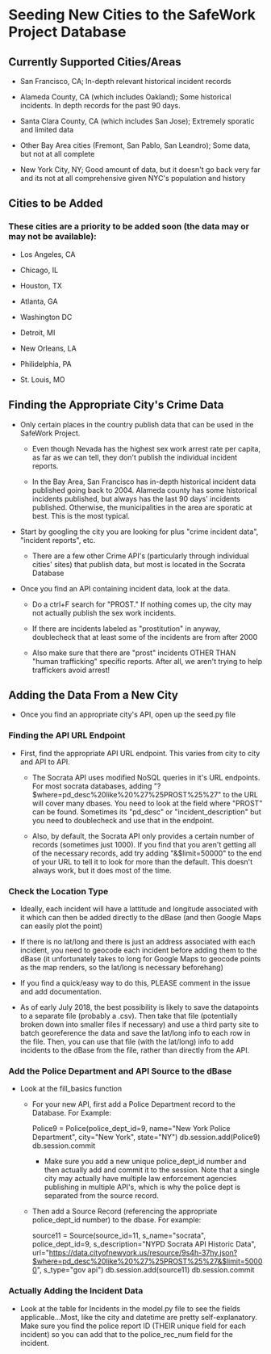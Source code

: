 # Seeding New Cities to the SafeWork Project Database
## Currently Supported Cities/Areas
- San Francisco, CA; In-depth relevant historical incident records

- Alameda County, CA (which includes Oakland); Some historical incidents. In depth records for the past 90 days.

- Santa Clara County, CA (which includes San Jose); Extremely sporatic and limited data

- Other Bay Area cities (Fremont, San Pablo, San Leandro); Some data, but not at all complete

- New York City, NY; Good amount of data, but it doesn't go back very far and its not at all comprehensive given NYC's population and history 

## Cities to be Added
### These cities are a priority to be added soon (the data may or may not be available):
- Los Angeles, CA

- Chicago, IL

- Houston, TX

- Atlanta, GA

- Washington DC

- Detroit, MI

- New Orleans, LA

- Philidelphia, PA

- St. Louis, MO

## Finding the Appropriate City's Crime Data
- Only certain places in the country publish data that can be used in the SafeWork Project.

	- Even though Nevada has the highest sex work arrest rate per capita, as far as we can tell, they don't publish the individual incident reports.

	- In the Bay Area, San Francisco has in-depth historical incident data published going back to 2004. Alameda county has some historical incidents published, but always has the last 90 days' incidents published. Otherwise, the municipalities in the area are sporatic at best. This is the most typical.

- Start by googling the city you are looking for plus "crime incident data", "incident reports", etc.
	
	- There are a few other Crime API's (particularly through individual cities' sites) that publish data, but most is located in the Socrata Database

- Once you find an API containing incident data, look at the data.

	- Do a ctrl+F search for "PROST." If nothing comes up, the city may not actually publish the sex work incidents.

	- If there are incidents labeled as "prostitution" in anyway, doublecheck that at least some of the incidents are from after 2000

	- Also make sure that there are "prost" incidents OTHER THAN "human trafficking" specific reports. After all, we aren't trying to help traffickers avoid arrest!

## Adding the Data From a New City
- Once you find an appropriate city's API, open up the seed.py file

### Finding the API URL Endpoint
- First, find the appropriate API URL endpoint. This varies from city to city and API to API.
	
	- The Socrata API uses modified NoSQL queries in it's URL endpoints. For most socrata databases, adding "?$where=pd_desc%20like%20%27%25PROST%25%27" to the URL will cover many dbases. You need to look at the field where "PROST" can be found. Sometimes its "pd_desc" or "incident_description" but you need to doublecheck and use that in the endpoint.

	- Also, by default, the Socrata API only provides a certain number of records (sometimes just 1000). If you find that you aren't getting all of the necessary records, add try adding "&$limit=50000" to the end of your URL to tell it to look for more than the default. This doesn't always work, but it does most of the time.

### Check the Location Type
- Ideally, each incident will have a lattitude and longitude associated with it which can then be added directly to the dBase (and then Google Maps can easily plot the point)

- If there is no lat/long and there is just an address associated with each incident, you need to geocode each incident before adding them to the dBase (it unfortunately takes to long for Google Maps to geocode points as the map renders, so the lat/long is necessary beforehang)

- If you find a quick/easy way to do this, PLEASE comment in the issue and add documentation.

- As of early July 2018, the best possibility is likely to save the datapoints to a separate file (probably a .csv). Then take that file (potentially broken down into smaller files if necessary) and use a third party site to batch georeference the data and save the lat/long info to each row in the file. Then, you can use that file (with the lat/long) info to add incidents to the dBase from the file, rather than directly from the API.

### Add the Police Department and API Source to the dBase
- Look at the fill_basics function

	- For your new API, first add a Police Department record to the Database. For Example:

		Police9 = Police(police_dept_id=9, name="New York Police Department", city="New York", state="NY")
		db.session.add(Police9)
		db.session.commit

		- Make sure you add a new unique police_dept_id number and then actually add and commit it to the session. Note that a single city may actually have multiple law enforcement agencies publishing in multiple API's, which is why the police dept is separated from the source record.

	- Then add a Source Record (referencing the appropriate police_dept_id number) to the dbase. For example:

		source11 = Source(source_id=11, s_name="socrata", police_dept_id=9, s_description="NYPD Socrata API Historic Data", url="https://data.cityofnewyork.us/resource/9s4h-37hy.json?$where=pd_desc%20like%20%27%25PROST%25%27&$limit=50000", s_type="gov api")
		db.session.add(source11)
		db.session.commit

### Actually Adding the Incident Data
- Look at the table for Incidents in the model.py file to see the fields applicable...Most, like the city and datetime are pretty self-explanatory. Make sure you find the police report ID (THEIR unique field for each incident) so you can add that to the police_rec_num field for the incident.